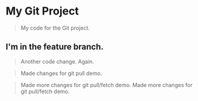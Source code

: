 # My Git Project

> My code for the Git project.

## I'm in the feature branch.

> Another code change. Again.

> Made changes for git pull demo.

> Made more changes for git pull/fetch demo.
> Made more changes for git pull/fetch demo.
